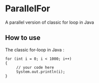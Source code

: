 # ParallelFor
A parallel version of classic for loop in Java

## How to use
The classic for-loop in Java : 
```
for (int i = 0; i < 1000; i++) 
{
     // your code here
     System.out.println(i);
}
```

